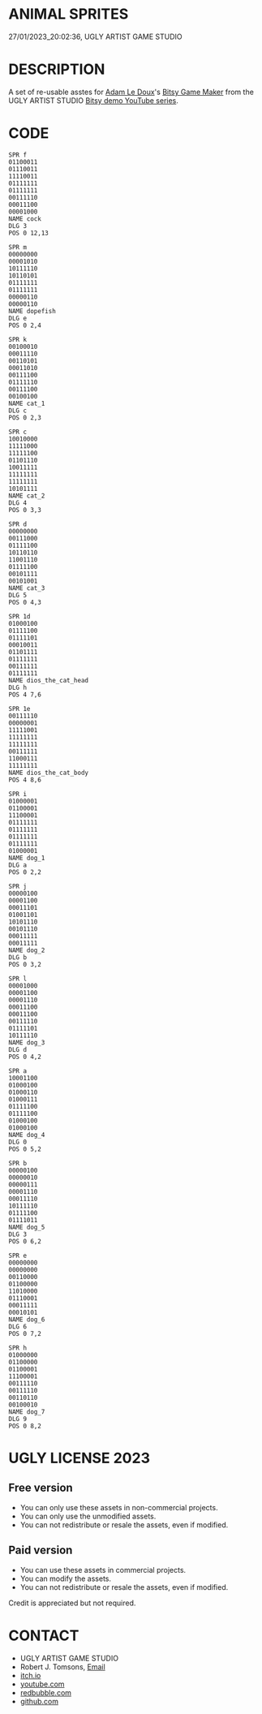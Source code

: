 ANIMAL SPRITES
==============
27/01/2023_20:02:36, UGLY ARTIST GAME STUDIO

DESCRIPTION
===========

A set of re-usable asstes for [Adam Le Doux](https://twitter.com/adamledoux)'s 
[Bitsy Game Maker](https://ledoux.itch.io/bitsy) from the UGLY ARTIST 
STUDIO [Bitsy demo YouTube series](https://www.youtube.com/@uglyartistgamestudio).

CODE
====

	SPR f
	01100011
	01110011
	11110011
	01111111
	01111111
	00111110
	00011100
	00001000
	NAME cock
	DLG 3
	POS 0 12,13

	SPR m
	00000000
	00001010
	10111110
	10110101
	01111111
	01111111
	00000110
	00000110
	NAME dopefish
	DLG e
	POS 0 2,4

	SPR k
	00100010
	00011110
	00110101
	00011010
	00111100
	01111110
	00111100
	00100100
	NAME cat_1
	DLG c
	POS 0 2,3

	SPR c
	10010000
	11111000
	11111100
	01101110
	10011111
	11111111
	11111111
	10101111
	NAME cat_2
	DLG 4
	POS 0 3,3

	SPR d
	00000000
	00111000
	01111100
	10110110
	11001110
	01111100
	00101111
	00101001
	NAME cat_3
	DLG 5
	POS 0 4,3

	SPR 1d
	01000100
	01111100
	01111101
	00010011
	01101111
	01111111
	00111111
	01111111
	NAME dios_the_cat_head
	DLG h
	POS 4 7,6

	SPR 1e
	00111110
	00000001
	11111001
	11111111
	11111111
	00111111
	11000111
	11111111
	NAME dios_the_cat_body
	POS 4 8,6

	SPR i
	01000001
	01100001
	11100001
	01111111
	01111111
	01111111
	01111111
	01000001
	NAME dog_1
	DLG a
	POS 0 2,2

	SPR j
	00000100
	00001100
	00011101
	01001101
	10101110
	00101110
	00011111
	00011111
	NAME dog_2
	DLG b
	POS 0 3,2

	SPR l
	00001000
	00001100
	00001110
	00011100
	00011100
	00111110
	01111101
	10111110
	NAME dog_3
	DLG d
	POS 0 4,2

	SPR a
	10001100
	01000100
	01000110
	01000111
	01111100
	01111100
	01000100
	01000100
	NAME dog_4
	DLG 0
	POS 0 5,2

	SPR b
	00000100
	00000010
	00000111
	00001110
	00011110
	10111110
	01111100
	01111011
	NAME dog_5
	DLG 3
	POS 0 6,2

	SPR e
	00000000
	00000000
	00110000
	01100000
	11010000
	01110001
	00011111
	00010101
	NAME dog_6
	DLG 6
	POS 0 7,2

	SPR h
	01000000
	01100000
	01100001
	11100001
	00111110
	00111110
	00110110
	00100010
	NAME dog_7
	DLG 9
	POS 0 8,2

UGLY LICENSE 2023
================= 

Free version
------------

* You can only use these assets in non-commercial projects.
* You can only use the unmodified assets.
* You can not redistribute or resale the assets, even if modified.

Paid version
------------

* You can use these assets in commercial projects.
* You can modify the assets.
* You can not redistribute or resale  the assets, even if modified.

Credit is appreciated but not required.

CONTACT
=======

* UGLY ARTIST GAME STUDIO
* Robert J. Tomsons, [Email](robertjtomsons@icloud.com)
* [itch.io](https://ugly-artist-studio.itch.io) 
* [youtube.com](https://www.youtube.com/@uglyartistgamestudio)
* [redbubble.com](https://www.redbubble.com/people/uglyartistmerch/)
* [github.com](https://github.com/uglyartistgamestudio)